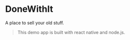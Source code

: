 # DoneWithIt
A place to sell your old stuff.
> This demo app is built with react native and node.js.
